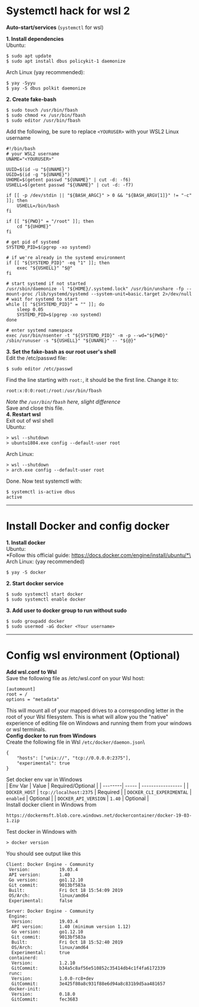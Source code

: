 # Systemctl hack for wsl 2

**Auto-start/services** (`systemctl` for wsl)

**1. Install dependencies**\
Ubuntu:
```
$ sudo apt update
$ sudo apt install dbus policykit-1 daemonize
```
Arch Linux (yay recommended):
```
$ yay -Syyu
$ yay -S dbus polkit daemonize
```
**2. Create fake-bash**
```
$ sudo touch /usr/bin/fbash
$ sudo chmod +x /usr/bin/fbash
$ sudo editor /usr/bin/fbash
```
Add the following, be sure to replace `<YOURUSER>` with your WSL2 Linux username
```
#!/bin/bash
# your WSL2 username
UNAME="<YOURUSER>"

UUID=$(id -u "${UNAME}")
UGID=$(id -g "${UNAME}")
UHOME=$(getent passwd "${UNAME}" | cut -d: -f6)
USHELL=$(getent passwd "${UNAME}" | cut -d: -f7)

if [[ -p /dev/stdin || "${BASH_ARGC}" > 0 && "${BASH_ARGV[1]}" != "-c" ]]; then
    USHELL=/bin/bash
fi

if [[ "${PWD}" = "/root" ]]; then
    cd "${UHOME}"
fi

# get pid of systemd
SYSTEMD_PID=$(pgrep -xo systemd)

# if we're already in the systemd environment
if [[ "${SYSTEMD_PID}" -eq "1" ]]; then
    exec "${USHELL}" "$@"
fi

# start systemd if not started
/usr/sbin/daemonize -l "${HOME}/.systemd.lock" /usr/bin/unshare -fp --mount-proc /lib/systemd/systemd --system-unit=basic.target 2>/dev/null
# wait for systemd to start
while [[ "${SYSTEMD_PID}" = "" ]]; do
    sleep 0.05
    SYSTEMD_PID=$(pgrep -xo systemd)
done

# enter systemd namespace
exec /usr/bin/nsenter -t "${SYSTEMD_PID}" -m -p --wd="${PWD}" /sbin/runuser -s "${USHELL}" "${UNAME}" -- "${@}"
```
**3. Set the fake-bash as our root user's shell**\
Edit the /etc/passwd file:
```
$ sudo editor /etc/passwd
```
Find the line starting with `root:`, it should be the first line. Change it to:
```
root:x:0:0:root:/root:/usr/bin/fbash
```
*Note the `/usr/bin/fbash` here, slight difference*\
Save and close this file.\
**4. Restart wsl**\
Exit out of wsl shell\
Ubuntu:
```
> wsl --shutdown
> ubuntu1804.exe config --default-user root
```
Arch Linux:
```
> wsl --shutdown
> arch.exe config --default-user root
```
Done. Now test systemctl with:
```
$ systemctl is-active dbus
active
```
---
# Install Docker and config docker
**1. Install docker**\
Ubuntu:\
*Follow this official guide: https://docs.docker.com/engine/install/ubuntu/*\
Arch Linux: (yay recommended)
```
$ yay -S docker
```
**2. Start docker service**
```
$ sudo systemctl start docker
$ sudo systemctl enable docker
```
**3. Add user to docker group to run without sudo**
```
$ sudo groupadd docker
$ sudo usermod -aG docker <Your username>
```
---
# Config wsl environment (Optional)
**Add wsl.conf to Wsl**\
Save the following file as /etc/wsl.conf on your Wsl host:
```
[automount]
root = /
options = "metadata"
```
This will mount all of your mapped drives to a corresponding letter in the root of your Wsl filesystem. This is what will allow you the "native" experience of editing file on Windows and running them from your windows or wsl terminals.\
**Config docker to run from Windows**\
Create the following file in Wsl `/etc/docker/daemon.json`\
```
{
    "hosts": ["unix://", "tcp://0.0.0.0:2375"],
    "experimental": true
}
```
Set docker env var in Windows\
| Env Var | Value | Required/Optional |
| --------| ----- | ----------------- |
| `DOCKER_HOST` | `tcp://localhost:2375` | Required |
| `DOCKER_CLI_EXPERIMENTAL` | `enabled` | Optional |
| `DOCKER_API_VERSION` | `1.40` | Optional |\
Install docker client in Windows from 
```
https://dockermsft.blob.core.windows.net/dockercontainer/docker-19-03-1.zip
```
Test docker in Windows with
```
> docker version
```
You should see output like this
```
Client: Docker Engine - Community
 Version:           19.03.4
 API version:       1.40
 Go version:        go1.12.10
 Git commit:        9013bf583a
 Built:             Fri Oct 18 15:54:09 2019
 OS/Arch:           linux/amd64
 Experimental:      false

Server: Docker Engine - Community
 Engine:
  Version:          19.03.4
  API version:      1.40 (minimum version 1.12)
  Go version:       go1.12.10
  Git commit:       9013bf583a
  Built:            Fri Oct 18 15:52:40 2019
  OS/Arch:          linux/amd64
  Experimental:     true
 containerd:
  Version:          1.2.10
  GitCommit:        b34a5c8af56e510852c35414db4c1f4fa6172339
 runc:
  Version:          1.0.0-rc8+dev
  GitCommit:        3e425f80a8c931f88e6d94a8c831b9d5aa481657
 docker-init:
  Version:          0.18.0
  GitCommit:        fec3683
```

